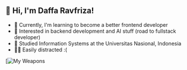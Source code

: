 ## 👋 Hi, I'm Daffa Ravfriza!

- 💪 Currently, I'm learning to become a better frontend developer
- 🤖 Interested in backend development and AI stuff (road to fullstack developer)
- 🏫 Studied Information Systems at the Universitas Nasional, Indonesia
- 🧟‍♂️ Easily distracted :(

[![My Weapons](https://github-readme-tech-stack.vercel.app/api/cards?title=My+Weapons&borderRadius=6&lineCount=4&theme=ayu&width=740&line1=HTML5%2Chtml5%2CE34F26%3Bcss3%2Ccss3%2C1572B6%3Bjavascript%2Cjavascript%2CF7DF1E%3Btypescript%2Ctypescript%2C3178C6%3Bphp%2Cphp%2C777BB4%3Bpython%2Cpython%2C3776AB%3B&line2=mysql%2Cmysql%2C4479A1%3Bpostgresql%2Cpostgresql%2C4169E1%3Breact%2Creact%2C61DAFB%3Bnext.js%2Cnext.js%2Cffffff%3Bvite%2Cvite%2C646CFF%3Bastro%2Castro%2CBC52EE%3B&line3=remix%2Cremix%2Cffffff%3Btailwindcss%2Ctailwindcss%2C06B6D4%3Bvue.js%2Cvue%2C4FC08D%3Bnuxt.js%2Cnuxt.js%2C00DC82%3Bcodeigniter%2Ccodeigniter%2CEF4223%3Blaravel%2Claravel%2CFF2D20%3B&line4=node.js%2Cnode.js%2C5FA04E%3Bdeno%2Cdeno%2Cffffff%3Bapache%2Capache%2CD22128%3Bnginx%2Cnginx%2C009639%3Blinux%2Clinux%2Cffffff%3Bobsidian%2Cobsidian%2C7C3AED%3B)
